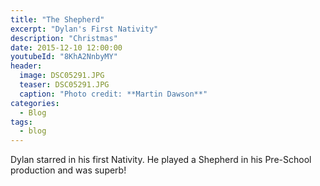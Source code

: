 ```yaml
---
title: "The Shepherd"
excerpt: "Dylan's First Nativity"
description: "Christmas"
date: 2015-12-10 12:00:00
youtubeId: "8KhA2NnbyMY"
header:
  image: DSC05291.JPG
  teaser: DSC05291.JPG
  caption: "Photo credit: **Martin Dawson**"
categories:
  - Blog
tags:
  - blog
---
```

Dylan starred in his first Nativity. He played a Shepherd in his Pre-School production and was superb!
